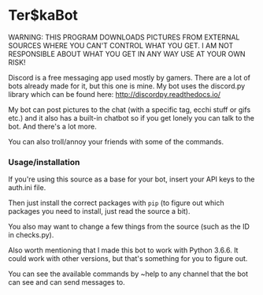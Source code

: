 # Ter$kaBot
WARNING: THIS PROGRAM DOWNLOADS PICTURES FROM EXTERNAL SOURCES WHERE YOU CAN'T CONTROL WHAT YOU GET. I AM NOT RESPONSIBLE ABOUT WHAT YOU GET IN ANY WAY USE AT YOUR OWN RISK!

Discord is a free messaging app used mostly by gamers.
There are a lot of bots already made for it, but this one is mine.
My bot uses the discord.py library which can be found here: http://discordpy.readthedocs.io/

My bot can post pictures to the chat (with a specific tag, ecchi stuff or gifs etc.) and it also has a built-in chatbot so if you get lonely you can talk to the bot. And there's a lot more.

You can also troll/annoy your friends with some of the commands.

### Usage/installation
If you're using this source as a base for your bot, insert your API keys to the auth.ini file.

Then just install the correct packages with `pip` (to figure out which packages you need to install, just read the source a bit).

You also may want to change a few things from the source (such as the ID in checks.py).

Also worth mentioning that I made this bot to work with Python 3.6.6. It could work with other versions, but that's something for you to figure out.

You can see the available commands by ~help to any channel that the bot can see and can send messages to.